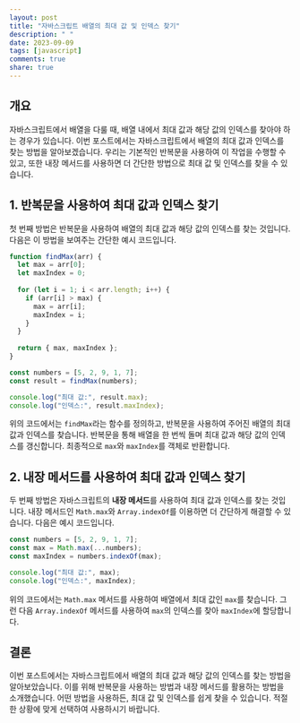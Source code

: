 ```yaml
---
layout: post
title: "자바스크립트 배열의 최대 값 및 인덱스 찾기"
description: " "
date: 2023-09-09
tags: [javascript]
comments: true
share: true
---
```


## 개요
자바스크립트에서 배열을 다룰 때, 배열 내에서 최대 값과 해당 값의 인덱스를 찾아야 하는 경우가 있습니다. 이번 포스트에서는 자바스크립트에서 배열의 최대 값과 인덱스를 찾는 방법을 알아보겠습니다. 우리는 기본적인 반복문을 사용하여 이 작업을 수행할 수 있고, 또한 내장 메서드를 사용하면 더 간단한 방법으로 최대 값 및 인덱스를 찾을 수 있습니다.

## 1. 반복문을 사용하여 최대 값과 인덱스 찾기
첫 번째 방법은 반복문을 사용하여 배열의 최대 값과 해당 값의 인덱스를 찾는 것입니다. 다음은 이 방법을 보여주는 간단한 예시 코드입니다.

```javascript
function findMax(arr) {
  let max = arr[0];
  let maxIndex = 0;
  
  for (let i = 1; i < arr.length; i++) {
    if (arr[i] > max) {
      max = arr[i];
      maxIndex = i;
    }
  }
  
  return { max, maxIndex };
}

const numbers = [5, 2, 9, 1, 7];
const result = findMax(numbers);

console.log("최대 값:", result.max);
console.log("인덱스:", result.maxIndex);
```

위의 코드에서는 `findMax`라는 함수를 정의하고, 반복문을 사용하여 주어진 배열의 최대 값과 인덱스를 찾습니다. 반복문을 통해 배열을 한 번씩 돌며 최대 값과 해당 값의 인덱스를 갱신합니다. 최종적으로 `max`와 `maxIndex`를 객체로 반환합니다.

## 2. 내장 메서드를 사용하여 최대 값과 인덱스 찾기
두 번째 방법은 자바스크립트의 **내장 메서드**를 사용하여 최대 값과 인덱스를 찾는 것입니다. 내장 메서드인 `Math.max`와 `Array.indexOf`를 이용하면 더 간단하게 해결할 수 있습니다. 다음은 예시 코드입니다.

```javascript
const numbers = [5, 2, 9, 1, 7];
const max = Math.max(...numbers);
const maxIndex = numbers.indexOf(max);

console.log("최대 값:", max);
console.log("인덱스:", maxIndex);
```

위의 코드에서는 `Math.max` 메서드를 사용하여 배열에서 최대 값인 `max`를 찾습니다. 그런 다음 `Array.indexOf` 메서드를 사용하여 `max`의 인덱스를 찾아 `maxIndex`에 할당합니다.

## 결론
이번 포스트에서는 자바스크립트에서 배열의 최대 값과 해당 값의 인덱스를 찾는 방법을 알아보았습니다. 이를 위해 반복문을 사용하는 방법과 내장 메서드를 활용하는 방법을 소개했습니다. 어떤 방법을 사용하든, 최대 값 및 인덱스를 쉽게 찾을 수 있습니다. 적절한 상황에 맞게 선택하여 사용하시기 바랍니다.